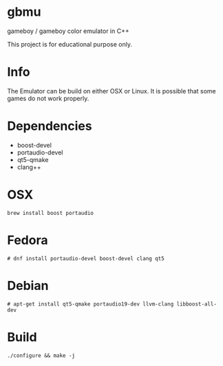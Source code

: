 # gbmu
gameboy / gameboy color emulator in C++

This project is for educational purpose only.

# Info
The Emulator can be build on either OSX or Linux.
It is possible that some games do not work properly.

# Dependencies
* boost-devel
* portaudio-devel
* qt5-qmake
* clang++

# OSX
```brew install boost portaudio```

# Fedora
```# dnf install portaudio-devel boost-devel clang qt5```

# Debian
```# apt-get install qt5-qmake portaudio19-dev llvm-clang libboost-all-dev```

# Build
```./configure && make -j```
